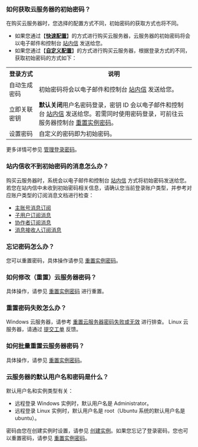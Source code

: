 ### 如何获取云服务器的初始密码？

在购买云服务器时，您选择的配置方式不同，初始密码的获取方式也将不同。
- 如果您通过【[**快速配置**](https://buy.cloud.tencent.com/cvm?tab=lite)】的方式进行购买云服务器，云服务器的初始密码将会以电子邮件和控制台 [站内信](https://console.cloud.tencent.com/message) 发送给您。
- 如果您通过【[**自定义配置**](https://buy.cloud.tencent.com/cvm?tab=custom)】的方式进行购买云服务器，根据登录方式的不同，获取初始密码的方式如下：
<table>
	<tr><th style="width:16%">登录方式</th><th>说明</th></tr>
	<tr><td>自动生成密码</td><td>初始密码将会以电子邮件和控制台 <a href="https://console.cloud.tencent.com/message">站内信</a> 发送给您。</td></tr>
	<tr><td>立即关联密钥</td><td><b>默认关闭</b>用户名密码登录，密钥 ID 会以电子邮件和控制台 <a href="https://console.cloud.tencent.com/message">站内信</a> 发送给您。若需同时使用密码登录，可前往云服务器控制台 <a href="https://intl.cloud.tencent.com/document/product/213/16566">重置实例密码</a>。 </td></tr>
	<tr><td>设置密码</td><td>自定义的密码即为初始密码。</td></tr>
</table>

更多详情可参见 [管理登录密码](https://intl.cloud.tencent.com/document/product/213/17008)。

### 站内信收不到初始密码的消息怎么办？
购买云服务器时，系统会以电子邮件和控制台 [站内信](https://console.cloud.tencent.com/message) 方式将初始密码发送给您。
若您在站内信中未收到初始密码相关信息，请确认您当前登录账户类型，并参考对应账户类型的订阅消息文档进行检查：
 - [主账号消息订阅](https://intl.cloud.tencent.com/document/product/598/34898)
 - [子用户订阅消息](https://intl.cloud.tencent.com/document/product/598/32651)
 - [协作者订阅消息](https://intl.cloud.tencent.com/document/product/598/32642)
 - [消息接收人订阅消息](https://intl.cloud.tencent.com/document/product/598/32646)

### 忘记密码怎么办？
您可以重置密码，具体操作请参见 [重置实例密码](https://intl.cloud.tencent.com/document/product/213/16566)。

### 如何修改（重置）云服务器密码？
具体操作，请参见 [重置实例密码](https://intl.cloud.tencent.com/document/product/213/16566) 进行重置。

### 重置密码失败怎么办？
Windows 云服务器，请参考 [重置云服务器密码失败或无效](https://intl.cloud.tencent.com/document/product/213/35720) 进行排查。
Linux 云服务器，请通过 [提交工单](https://console.cloud.tencent.com/workorder/category
) 反馈。

### 如何批量重置云服务器密码？
具体操作，请参见 [重置实例密码](https://intl.cloud.tencent.com/document/product/213/16566)。

### 云服务器的默认用户名和密码是什么？
默认用户名和实例类型有关：
- 远程登录 Windows 实例时，默认用户名是 Administrator。
- 远程登录 Linux 实例时，默认用户名是 root（Ubuntu 系统的默认用户名是 ubuntu）。

密码由您在创建实例时设置，请参见 [创建实例](https://intl.cloud.tencent.com/document/product/213/4855)。如果您忘记了登录密码，您也可以重置密码，请参见 [重置实例密码](https://intl.cloud.tencent.com/document/product/213/16566)。
